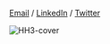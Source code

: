 
[Email](mailto:houda.physics@gmail.com) / [LinkedIn](https://www.linkedin.com/in/houdahaidar/) / [Twitter](https://twitter.com/blackholephd)


![HH3-cover](https://github.com/blackhole-girl/blackhole-girl.github.io/assets/74595294/05c9fb7d-6322-4bf4-bda4-28619b71b21a)







